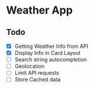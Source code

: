 # Weather App 

## Todo
- [x] Getting Weather Info from API
- [x] Display Info in Card Layout
- [ ] Search string autocompletion 
- [ ] Geolocation
- [ ] Limit API requests
- [ ] Store Cached data